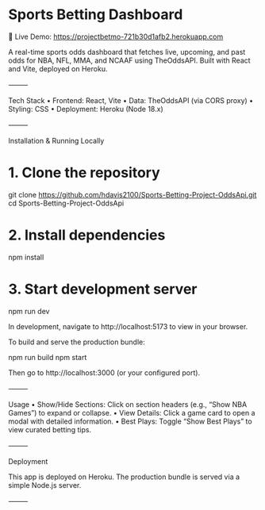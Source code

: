 # **Sports Betting Dashboard**

🔗 Live Demo: https://projectbetmo-721b30d1afb2.herokuapp.com

A real-time sports odds dashboard that fetches live, upcoming, and past odds for NBA, NFL, MMA, and NCAAF using TheOddsAPI. Built with React and Vite, deployed on Heroku.

⸻

Tech Stack
	•	Frontend: React, Vite
	•	Data: TheOddsAPI (via CORS proxy)
	•	Styling: CSS
	•	Deployment: Heroku (Node 18.x)

⸻

Installation & Running Locally

# 1. Clone the repository
git clone https://github.com/hdavis2100/Sports-Betting-Project-OddsApi.git
cd Sports-Betting-Project-OddsApi

# 2. Install dependencies
npm install

# 3. Start development server
npm run dev

In development, navigate to http://localhost:5173 to view in your browser.

To build and serve the production bundle:

npm run build
npm start

Then go to http://localhost:3000 (or your configured port).

⸻

Usage
	•	Show/Hide Sections: Click on section headers (e.g., “Show NBA Games”) to expand or collapse.
	•	View Details: Click a game card to open a modal with detailed information.
	•	Best Plays: Toggle “Show Best Plays” to view curated betting tips.

⸻

Deployment

This app is deployed on Heroku. The production bundle is served via a simple Node.js server.

⸻
